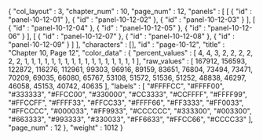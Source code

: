 {
  "col_layout" : 3,
  "chapter_num" : 10,
  "page_num" : 12,
  "panels" : [
    [
      {
        "id" : "panel-10-12-01"
      },
      {
        "id" : "panel-10-12-02"
      },
      {
        "id" : "panel-10-12-03"
      }
    ],
    [
      {
        "id" : "panel-10-12-04"
      },
      {
        "id" : "panel-10-12-05"
      },
      {
        "id" : "panel-10-12-06"
      }
    ],
    [
      {
        "id" : "panel-10-12-07"
      },
      {
        "id" : "panel-10-12-08"
      },
      {
        "id" : "panel-10-12-09"
      }
    ]
  ],
  "characters" : [],
  "id" : "page-10-12",
  "title" : "Chapter 10, Page 12",
  "color_data" : {
    "percent_values" : [
      4,
      4,
      3,
      2,
      2,
      2,
      2,
      2,
      2,
      1,
      1,
      1,
      1,
      1,
      1,
      1,
      1,
      1,
      1,
      1,
      1,
      1,
      1,
      1,
      1,
      1
    ],
    "raw_values" : [
      167912,
      156593,
      122872,
      116276,
      112961,
      99303,
      96916,
      89159,
      83651,
      76804,
      73494,
      73471,
      70209,
      69035,
      66080,
      65767,
      53108,
      51572,
      51536,
      51252,
      48838,
      46297,
      46058,
      45153,
      40742,
      40635
    ],
    "labels" : [
      "#FFFFCC",
      "#FFFF00",
      "#333333",
      "#FFCC00",
      "#330000",
      "#CC3333",
      "#CCFFFF",
      "#FFFF99",
      "#FFCCFF",
      "#FFFF33",
      "#FFCC33",
      "#FFFF66",
      "#FF3333",
      "#FF0033",
      "#FFCCCC",
      "#000033",
      "#FF9933",
      "#CCCCCC",
      "#333300",
      "#003300",
      "#663333",
      "#993333",
      "#330033",
      "#FF6633",
      "#FFCC66",
      "#CCCC33"
    ],
    "page_num" : 12
  },
  "weight" : 1012
}
